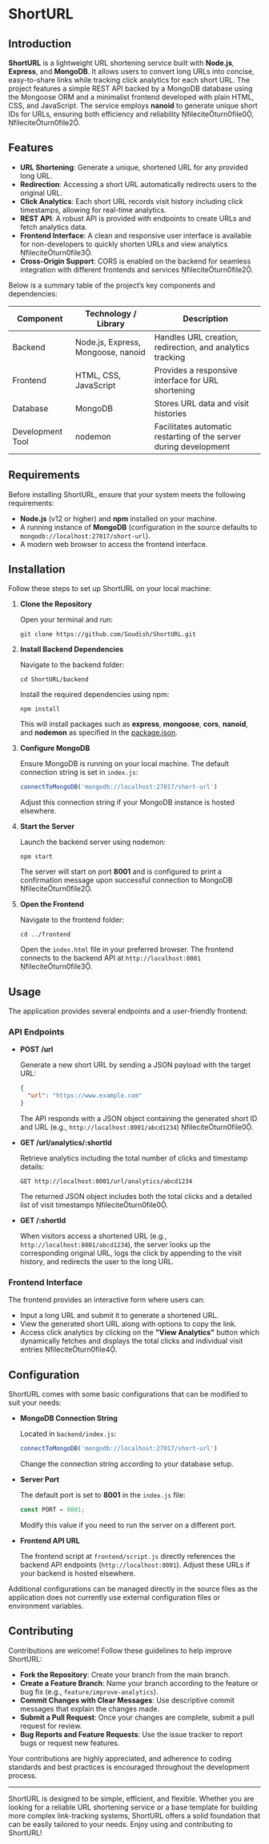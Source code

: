 # ShortURL

## Introduction

**ShortURL** is a lightweight URL shortening service built with **Node.js**, **Express**, and **MongoDB**. It allows users to convert long URLs into concise, easy-to-share links while tracking click analytics for each short URL. The project features a simple REST API backed by a MongoDB database using the Mongoose ORM and a minimalist frontend developed with plain HTML, CSS, and JavaScript. The service employs **nanoid** to generate unique short IDs for URLs, ensuring both efficiency and reliability fileciteturn0file0, fileciteturn0file2.

## Features

- **URL Shortening**: Generate a unique, shortened URL for any provided long URL.
- **Redirection**: Accessing a short URL automatically redirects users to the original URL.
- **Click Analytics**: Each short URL records visit history including click timestamps, allowing for real-time analytics.
- **REST API**: A robust API is provided with endpoints to create URLs and fetch analytics data.
- **Frontend Interface**: A clean and responsive user interface is available for non-developers to quickly shorten URLs and view analytics fileciteturn0file3.
- **Cross-Origin Support**: CORS is enabled on the backend for seamless integration with different frontends and services fileciteturn0file2.

Below is a summary table of the project’s key components and dependencies:

| Component       | Technology / Library                 | Description                                                  |
|-----------------|--------------------------------------|--------------------------------------------------------------|
| Backend         | Node.js, Express, Mongoose, nanoid   | Handles URL creation, redirection, and analytics tracking    |
| Frontend        | HTML, CSS, JavaScript                | Provides a responsive interface for URL shortening           |
| Database        | MongoDB                              | Stores URL data and visit histories                           |
| Development Tool| nodemon                              | Facilitates automatic restarting of the server during development |

## Requirements

Before installing ShortURL, ensure that your system meets the following requirements:

- **Node.js** (v12 or higher) and **npm** installed on your machine.
- A running instance of **MongoDB** (configuration in the source defaults to `mongodb://localhost:27017/short-url`).
- A modern web browser to access the frontend interface.

## Installation

Follow these steps to set up ShortURL on your local machine:

1. **Clone the Repository**

   Open your terminal and run:
   ```
   git clone https://github.com/Soudish/ShortURL.git
   ```

2. **Install Backend Dependencies**

   Navigate to the backend folder:
   ```
   cd ShortURL/backend
   ```
   Install the required dependencies using npm:
   ```
   npm install
   ```
   This will install packages such as **express**, **mongoose**, **cors**, **nanoid**, and **nodemon** as specified in the [package.json](fileciteturn0file5).

3. **Configure MongoDB**

   Ensure MongoDB is running on your local machine. The default connection string is set in `index.js`:
   ```js
   connectToMongoDB('mongodb://localhost:27017/short-url')
   ```
   Adjust this connection string if your MongoDB instance is hosted elsewhere.

4. **Start the Server**

   Launch the backend server using nodemon:
   ```
   npm start
   ```
   The server will start on port **8001** and is configured to print a confirmation message upon successful connection to MongoDB fileciteturn0file2.

5. **Open the Frontend**

   Navigate to the frontend folder:
   ```
   cd ../frontend
   ```
   Open the `index.html` file in your preferred browser. The frontend connects to the backend API at `http://localhost:8001` fileciteturn0file3.

## Usage

The application provides several endpoints and a user-friendly frontend:

### API Endpoints

- **POST /url**

  Generate a new short URL by sending a JSON payload with the target URL:
  ```json
  {
    "url": "https://www.example.com"
  }
  ```
  The API responds with a JSON object containing the generated short ID and URL (e.g., `http://localhost:8001/abcd1234`) fileciteturn0file0.

- **GET /url/analytics/:shortId**

  Retrieve analytics including the total number of clicks and timestamp details:
  ```
  GET http://localhost:8001/url/analytics/abcd1234
  ```
  The returned JSON object includes both the total clicks and a detailed list of visit timestamps fileciteturn0file0.

- **GET /:shortId**

  When visitors access a shortened URL (e.g., `http://localhost:8001/abcd1234`), the server looks up the corresponding original URL, logs the click by appending to the visit history, and redirects the user to the long URL.

### Frontend Interface

The frontend provides an interactive form where users can:

- Input a long URL and submit it to generate a shortened URL.
- View the generated short URL along with options to copy the link.
- Access click analytics by clicking on the **"View Analytics"** button which dynamically fetches and displays the total clicks and individual visit entries fileciteturn0file4.

## Configuration

ShortURL comes with some basic configurations that can be modified to suit your needs:

- **MongoDB Connection String**

  Located in `backend/index.js`:
  ```js
  connectToMongoDB('mongodb://localhost:27017/short-url')
  ```
  Change the connection string according to your database setup.

- **Server Port**

  The default port is set to **8001** in the `index.js` file:
  ```js
  const PORT = 8001;
  ```
  Modify this value if you need to run the server on a different port.

- **Frontend API URL**

  The frontend script at `frontend/script.js` directly references the backend API endpoints (`http://localhost:8001`). Adjust these URLs if your backend is hosted elsewhere.

Additional configurations can be managed directly in the source files as the application does not currently use external configuration files or environment variables.

## Contributing

Contributions are welcome! Follow these guidelines to help improve ShortURL:

- **Fork the Repository**: Create your branch from the main branch.
- **Create a Feature Branch**: Name your branch according to the feature or bug fix (e.g., `feature/improve-analytics`).
- **Commit Changes with Clear Messages**: Use descriptive commit messages that explain the changes made.
- **Submit a Pull Request**: Once your changes are complete, submit a pull request for review.
- **Bug Reports and Feature Requests**: Use the issue tracker to report bugs or request new features.

Your contributions are highly appreciated, and adherence to coding standards and best practices is encouraged throughout the development process.

---

ShortURL is designed to be simple, efficient, and flexible. Whether you are looking for a reliable URL shortening service or a base template for building more complex link-tracking systems, ShortURL offers a solid foundation that can be easily tailored to your needs. Enjoy using and contributing to ShortURL!
